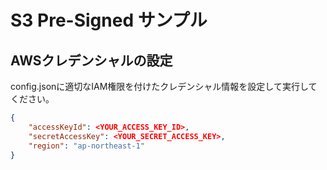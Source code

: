 # S3 Pre-Signed サンプル
## AWSクレデンシャルの設定

config.jsonに適切なIAM権限を付けたクレデンシャル情報を設定して実行してください。

``` json
{
    "accessKeyId": <YOUR_ACCESS_KEY_ID>, 
    "secretAccessKey": <YOUR_SECRET_ACCESS_KEY>, 
    "region": "ap-northeast-1"
}
```